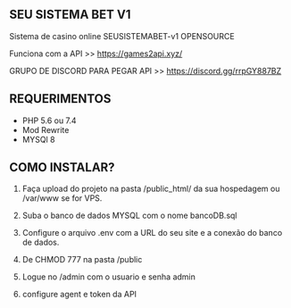 ## SEU SISTEMA BET V1 ##
Sistema de casino online SEUSISTEMABET-v1 OPENSOURCE

Funciona com a API >> https://games2api.xyz/

GRUPO DE DISCORD PARA PEGAR API >> https://discord.gg/rrpGY887BZ
## REQUERIMENTOS 
- PHP 5.6 ou 7.4
- Mod Rewrite
- MYSQl 8

## COMO INSTALAR?
1. Faça upload do projeto na pasta /public_html/ da sua hospedagem ou /var/www se for VPS.

2. Suba o banco de dados MYSQL com o nome bancoDB.sql

3. Configure o arquivo .env com a URL do seu site e a conexão do banco de dados.

4. De CHMOD 777 na pasta /public

5. Logue no /admin com o usuario e senha admin

6. configure agent e token da API